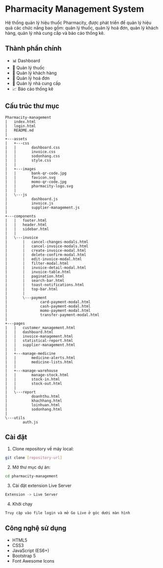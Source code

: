 # Pharmacity Management System

Hệ thống quản lý hiệu thuốc Pharmacity, được phát triển để quản lý hiệu quả các chức năng bao gồm: quản lý thuốc, quản lý hoá đơn, quản lý khách hàng, quản lý nhà cung cấp và báo cáo thống kê.

## Thành phần chính

- 📊 Dashboard
- 💊 Quản lý thuốc
- 👥 Quản lý khách hàng
- 📝 Quản lý hoá đơn
- 🏢 Quản lý nhà cung cấp
- 📈 Báo cáo thống kê

## Cấu trúc thư mục

```
Pharmacity-management
|   index.html
|   login.html
|   README.md
|
+---assets
|   +---css
|   |       dashboard.css
|   |       invoice.css
|   |       sodonhang.css
|   |       style.css
|   |
|   +---images
|   |       bank-qr-code.jpg
|   |       favicon.svg
|   |       momo-qr-code.jpg
|   |       pharmacity-logo.svg
|   |
|   \---js
|           dashboard.js
|           invoice.js
|           supplier-management.js
|
+---components
|   |   footer.html
|   |   header.html
|   |   sidebar.html
|   |
|   \---invoice
|       |   cancel-changes-modals.html
|       |   cancel-invoice-modals.html
|       |   create-invoice-modal.html
|       |   delete-confirm-modal.html
|       |   edit-invoice-modal.html
|       |   filter-modal.html
|       |   invoice-detail-modal.html
|       |   invoice-table.html
|       |   pagination.html
|       |   search-bar.html
|       |   toast-notifications.html
|       |   top-bar.html
|       |
|       \---payment
|               card-payment-modal.html
|               cash-payment-modal.html
|               momo-payment-modal.html
|               transfer-payment-modal.html
|
+---pages
|   |   customer_management.html
|   |   dashboard.html
|   |   invoice-management.html
|   |   statistical-report.html
|   |   supplier-management.html
|   |
|   +---manage-medicine
|   |       medicine-alerts.html
|   |       medicine-lists.html
|   |
|   +---manage-warehouse
|   |       manage-stock.html
|   |       stock-in.html
|   |       stock-out.html
|   |
|   \---report
|           doanhthu.html
|           khachhang.html
|           loinhuan.html
|           sodonhang.html
|
\---utils
        auth.js
```

## Cài đặt

1. Clone repository về máy local:

```bash
git clone [repository-url]
```

2. Mở thư mục dự án:

```bash
cd pharmacity-management
```

3. Cài đặt extension Live Server

```bash
Extension -> Live Server
```

4. Khởi chạy

```bash
Truy cập vào file login và mở Go Live ở góc dưới màn hình
```

## Công nghệ sử dụng

- HTML5
- CSS3
- JavaScript (ES6+)
- Bootstrap 5
- Font Awesome Icons
